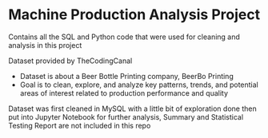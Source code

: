 # Machine Production Analysis Project
Contains all the SQL and Python code that were used for cleaning and analysis in this project

Dataset provided by TheCodingCanal 
- Dataset is about a Beer Bottle Printing company, BeerBo Printing
- Goal is to clean, explore, and analyze key patterns, trends, and potential areas of interest related to production performance and quality

Dataset was first cleaned in MySQL with a little bit of exploration done then put into Jupyter Notebook for further analysis, 
Summary and Statistical Testing Report are not included in this repo 
